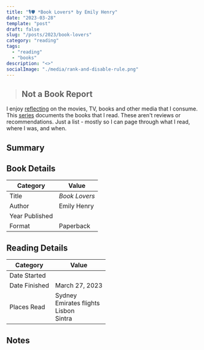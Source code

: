 ```yaml
---
title: "🎙️🛡️ *Book Lovers* by Emily Henry"
date: "2023-03-28"
template: "post"
draft: false
slug: "/posts/2023/book-lovers"
category: "reading"
tags:
  - "reading"
  - "books"
description: "<>"
socialImage: "./media/rank-and-disable-rule.png"
---
```


> ## Not a Book Report
I enjoy [reflecting](https://blog.samrhea.com/posts/2019/analyze-media-habits) on the movies, TV, books and other media that I consume. This [series](https://blog.samrhea.com/category/walkthrough) documents the books that I read. These aren't reviews or recommendations. Just a list - mostly so I can page through what I read, where I was, and when.

## Summary

## Book Details
|Category|Value|
|---|---|
|Title|*Book Lovers*|
|Author|Emily Henry|
|Year Published||
|Format|Paperback|

## Reading Details
|Category|Value|
|---|---|
|Date Started||
|Date Finished|March 27, 2023|
|Places Read|Sydney<br>Emirates flights<br>Lisbon<br>Sintra|

## Notes
